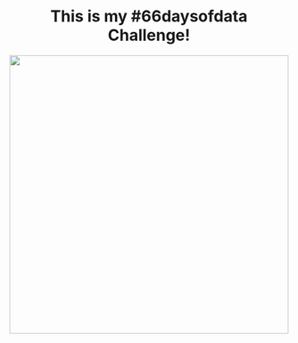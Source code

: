 
<h1 align="center"> This is my #66daysofdata  Challenge! </h1>

<p align="center">
  <img src="../md/p1.png" height="500px"/>
</p>
